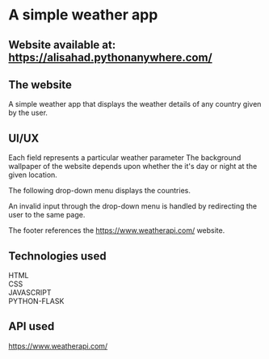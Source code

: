 # A simple weather app
## Website available at: https://alisahad.pythonanywhere.com/

## The website
A simple weather app that displays the weather details of any country given by the user.

## UI/UX
Each field represents a particular weather parameter
The background wallpaper of the website depends upon whether the it's day or night at the given location.

The following drop-down menu displays the countries.

An invalid input through the drop-down menu is handled by redirecting the user to the same page.

The footer references the https://www.weatherapi.com/ website.

## Technologies used
HTML  
CSS  
JAVASCRIPT  
PYTHON-FLASK

## API used
https://www.weatherapi.com/

